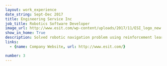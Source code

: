 ```yaml
---
layout: work_experience
date_string: Sept-Dec 2017
title: Engineering Service Inc
job_title: Robotics Software Developer
image_url: http://www.esit.com/wp-content/uploads/2017/11/ESI_logo_new.png
show_in_home: True
description: Solved robotic navigation problem using reinforcement learning (Q-learning)
links:
  - {name: Company Website, url: http://www.esit.com/}

number: 3
---
```


